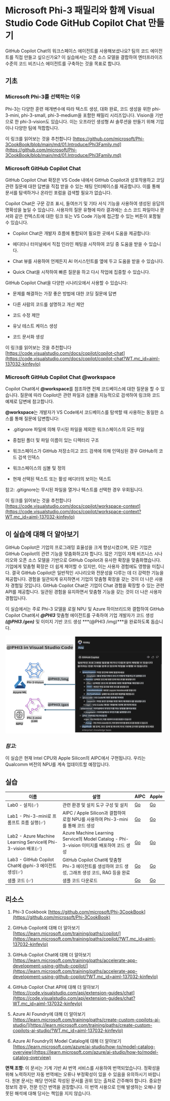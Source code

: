 # **Microsoft Phi-3 패밀리와 함께 Visual Studio Code GitHub Copilot Chat 만들기**

GitHub Copilot Chat의 워크스페이스 에이전트를 사용해보셨나요? 팀의 코드 에이전트를 직접 만들고 싶으신가요? 이 실습에서는 오픈 소스 모델을 결합하여 엔터프라이즈 수준의 코드 비즈니스 에이전트를 구축하는 것을 목표로 합니다.

## **기초**

### **Microsoft Phi-3를 선택하는 이유**

Phi-3는 다양한 훈련 매개변수에 따라 텍스트 생성, 대화 완료, 코드 생성을 위한 phi-3-mini, phi-3-small, phi-3-medium을 포함한 패밀리 시리즈입니다. Vision을 기반으로 한 phi-3-vision도 있습니다. 이는 오프라인 생성형 AI 솔루션을 만들기 위해 기업이나 다양한 팀에 적합합니다.

이 링크를 읽어보는 것을 추천합니다 [https://github.com/microsoft/Phi-3CookBook/blob/main/md/01.Introduce/Phi3Family.md](https://github.com/microsoft/Phi-3CookBook/blob/main/md/01.Introduce/Phi3Family.md)

### **Microsoft GitHub Copilot Chat**

GitHub Copilot Chat 확장은 VS Code 내에서 GitHub Copilot과 상호작용하고 코딩 관련 질문에 대한 답변을 직접 받을 수 있는 채팅 인터페이스를 제공합니다. 이를 통해 문서를 탐색하거나 온라인 포럼을 검색할 필요가 없습니다.

Copilot Chat은 구문 강조 표시, 들여쓰기 및 기타 서식 기능을 사용하여 생성된 응답의 명확성을 높일 수 있습니다. 사용자의 질문 유형에 따라 결과에는 소스 코드 파일이나 문서와 같은 컨텍스트에 대한 링크 또는 VS Code 기능에 접근할 수 있는 버튼이 포함될 수 있습니다.

- Copilot Chat은 개발자 흐름에 통합되어 필요한 곳에서 도움을 제공합니다:

- 에디터나 터미널에서 직접 인라인 채팅을 시작하여 코딩 중 도움을 받을 수 있습니다.

- Chat 뷰를 사용하여 언제든지 AI 어시스턴트를 옆에 두고 도움을 받을 수 있습니다.

- Quick Chat을 시작하여 빠른 질문을 하고 다시 작업에 집중할 수 있습니다.

GitHub Copilot Chat을 다양한 시나리오에서 사용할 수 있습니다:

- 문제를 해결하는 가장 좋은 방법에 대한 코딩 질문에 답변

- 다른 사람의 코드를 설명하고 개선 제안

- 코드 수정 제안

- 유닛 테스트 케이스 생성

- 코드 문서화 생성

이 링크를 읽어보는 것을 추천합니다 [https://code.visualstudio.com/docs/copilot/copilot-chat](https://code.visualstudio.com/docs/copilot/copilot-chat?WT.mc_id=aiml-137032-kinfeylo)


###  **Microsoft GitHub Copilot Chat @workspace**

Copilot Chat에서 **@workspace**를 참조하면 전체 코드베이스에 대한 질문을 할 수 있습니다. 질문에 따라 Copilot은 관련 파일과 심볼을 지능적으로 검색하여 링크와 코드 예제로 답변에 참고합니다.

**@workspace**는 개발자가 VS Code에서 코드베이스를 탐색할 때 사용하는 동일한 소스를 통해 질문에 답변합니다:

- .gitignore 파일에 의해 무시된 파일을 제외한 워크스페이스의 모든 파일

- 중첩된 폴더 및 파일 이름이 있는 디렉터리 구조

- 워크스페이스가 GitHub 저장소이고 코드 검색에 의해 인덱싱된 경우 GitHub의 코드 검색 인덱스

- 워크스페이스의 심볼 및 정의

- 현재 선택된 텍스트 또는 활성 에디터의 보이는 텍스트

참고: .gitignore는 무시된 파일을 열거나 텍스트를 선택한 경우 우회됩니다.

이 링크를 읽어보는 것을 추천합니다 [https://code.visualstudio.com/docs/copilot/workspace-context](https://code.visualstudio.com/docs/copilot/workspace-context?WT.mc_id=aiml-137032-kinfeylo)


## **이 실습에 대해 더 알아보기**

GitHub Copilot은 기업의 프로그래밍 효율성을 크게 향상시켰으며, 모든 기업은 GitHub Copilot의 관련 기능을 맞춤화하고자 합니다. 많은 기업이 자체 비즈니스 시나리오와 오픈 소스 모델을 기반으로 GitHub Copilot과 유사한 확장을 맞춤화했습니다. 기업에게 맞춤형 확장은 더 쉽게 제어할 수 있지만, 이는 사용자 경험에도 영향을 미칩니다. 결국 GitHub Copilot은 일반적인 시나리오와 전문성을 다루는 데 더 강력한 기능을 제공합니다. 경험을 일관되게 유지하면서 기업의 맞춤형 확장을 갖는 것이 더 나은 사용자 경험일 것입니다. GitHub Copilot Chat은 기업이 Chat 경험을 확장할 수 있는 관련 API를 제공합니다. 일관된 경험을 유지하면서 맞춤형 기능을 갖는 것이 더 나은 사용자 경험입니다.

이 실습에서는 주로 Phi-3 모델을 로컬 NPU 및 Azure 하이브리드와 결합하여 GitHub Copilot Chat에서 ***@PHI3*** 맞춤형 에이전트를 구축하여 기업 개발자가 코드 생성 ***(@PHI3 /gen)*** 및 이미지 기반 코드 생성 ***(@PHI3 /img)***을 완료하도록 돕습니다.

![PHI3](../../../../../translated_images/cover.d430b054ed524c747b7ab90cf1b12cbf65dbc199017fbd08ce9fab9f47204e03.ko.png)

### ***참고:*** 

이 실습은 현재 Intel CPU와 Apple Silicon의 AIPC에서 구현됩니다. 우리는 Qualcomm 버전의 NPU를 계속 업데이트할 예정입니다.


## **실습**


| 이름 | 설명 | AIPC | Apple |
| ------------ | ----------- | -------- |-------- |
| Lab0 - 설치(✅) | 관련 환경 및 설치 도구 구성 및 설치 | [Go](./HOL/AIPC/01.Installations.md) |[Go](./HOL/Apple/01.Installations.md) |
| Lab1 - Phi-3-mini로 프롬프트 흐름 실행(✅) | AIPC / Apple Silicon과 결합하여 로컬 NPU를 사용하여 Phi-3-mini를 통해 코드 생성 | [Go](./HOL/AIPC/02.PromptflowWithNPU.md) |  [Go](./HOL/Apple/02.PromptflowWithMLX.md) |
| Lab2 - Azure Machine Learning Service에 Phi-3-vision 배포(✅) | Azure Machine Learning Service의 Model Catalog - Phi-3-vision 이미지를 배포하여 코드 생성 | [Go](./HOL/AIPC/03.DeployPhi3VisionOnAzure.md) |[Go](./HOL/Apple/03.DeployPhi3VisionOnAzure.md) |
| Lab3 - GitHub Copilot Chat에 @phi-3 에이전트 생성(✅)  | GitHub Copilot Chat에 맞춤형 Phi-3 에이전트를 생성하여 코드 생성, 그래프 생성 코드, RAG 등을 완료 | [Go](./HOL/AIPC/04.CreatePhi3AgentInVSCode.md) | [Go](./HOL/Apple/04.CreatePhi3AgentInVSCode.md) |
| 샘플 코드 (✅)  | 샘플 코드 다운로드 | [Go](../../../../../code/07.Lab/01/AIPC) | [Go](../../../../../code/07.Lab/01/Apple) |


## **리소스**

1. Phi-3 Cookbook [https://github.com/microsoft/Phi-3CookBook](https://github.com/microsoft/Phi-3CookBook)

2. GitHub Copilot에 대해 더 알아보기 [https://learn.microsoft.com/training/paths/copilot/](https://learn.microsoft.com/training/paths/copilot/?WT.mc_id=aiml-137032-kinfeylo)

3. GitHub Copilot Chat에 대해 더 알아보기 [https://learn.microsoft.com/training/paths/accelerate-app-development-using-github-copilot/](https://learn.microsoft.com/training/paths/accelerate-app-development-using-github-copilot/?WT.mc_id=aiml-137032-kinfeylo)

4. GitHub Copilot Chat API에 대해 더 알아보기 [https://code.visualstudio.com/api/extension-guides/chat](https://code.visualstudio.com/api/extension-guides/chat?WT.mc_id=aiml-137032-kinfeylo)

5. Azure AI Foundry에 대해 더 알아보기 [https://learn.microsoft.com/training/paths/create-custom-copilots-ai-studio/](https://learn.microsoft.com/training/paths/create-custom-copilots-ai-studio/?WT.mc_id=aiml-137032-kinfeylo)

6. Azure AI Foundry의 Model Catalog에 대해 더 알아보기 [https://learn.microsoft.com/azure/ai-studio/how-to/model-catalog-overview](https://learn.microsoft.com/azure/ai-studio/how-to/model-catalog-overview)

**면책 조항**:
이 문서는 기계 기반 AI 번역 서비스를 사용하여 번역되었습니다. 정확성을 위해 노력하지만 자동 번역에는 오류나 부정확성이 있을 수 있음을 유의하시기 바랍니다. 원본 문서는 해당 언어로 작성된 문서를 권위 있는 출처로 간주해야 합니다. 중요한 정보의 경우, 전문 인간 번역을 권장합니다. 이 번역 사용으로 인해 발생하는 오해나 잘못된 해석에 대해 당사는 책임을 지지 않습니다.